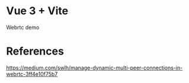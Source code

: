 # Vue 3 + Vite

Webrtc demo

# References

https://medium.com/swlh/manage-dynamic-multi-peer-connections-in-webrtc-3ff4e10f75b7
